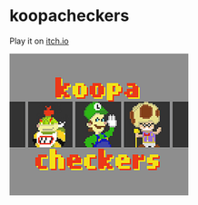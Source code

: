 # koopacheckers

Play it on [itch.io](https://moderngravel.itch.io/koopa-checkers)

![screenshot.png](https://raw.githubusercontent.com/roveldman/koopacheckers/master/screenshot.png)
